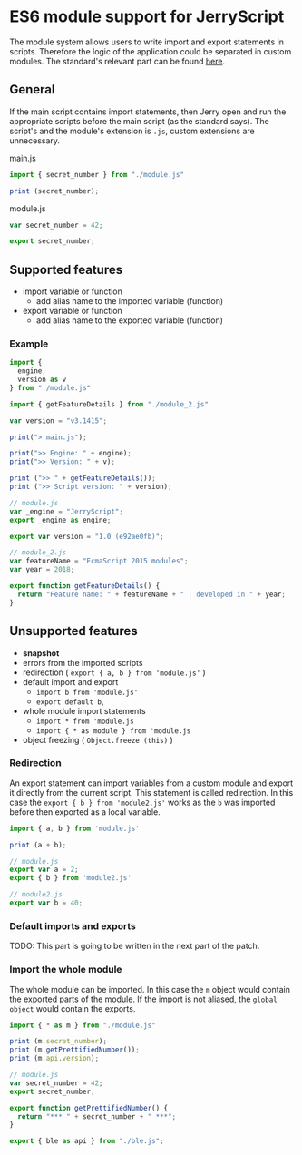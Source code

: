 # ES6 module support for JerryScript

The module system allows users to write import and export statements in scripts. Therefore the logic of the application could be separated in custom modules.
The standard's relevant part can be found [here]( https://www.ecma-international.org/ecma-262/6.0/#sec-modules).

## General

If the main script contains import statements, then Jerry open and run the appropriate scripts before the main script (as the standard says). The script's and the module's extension is `.js`, custom extensions are unnecessary.

main.js

```js
import { secret_number } from "./module.js"

print (secret_number);
```

module.js

```js
var secret_number = 42;

export secret_number;
```

## Supported features

* import variable or function
  * add alias name to the imported variable (function)
* export variable or function
  * add alias name to the exported variable (function)

### Example

```js
import {
  engine,
  version as v
} from "./module.js"

import { getFeatureDetails } from "./module_2.js"

var version = "v3.1415";

print("> main.js");

print(">> Engine: " + engine);
print(">> Version: " + v);

print (">> " + getFeatureDetails());
print (">> Script version: " + version);
```

```js
// module.js
var _engine = "JerryScript";
export _engine as engine;

export var version = "1.0 (e92ae0fb)";
```

```js
// module_2.js
var featureName = "EcmaScript 2015 modules";
var year = 2018;

export function getFeatureDetails() {
  return "Feature name: " + featureName + " | developed in " + year;
}
```

## Unsupported features

* **snapshot**
* errors from the imported scripts
* redirection ( `export { a, b } from 'module.js'` )
* default import and export
  * `import b from 'module.js'`
  * `export default b`,
* whole module import statements
  * `import * from 'module.js`
  * `import { * as module } from 'module.js`
* object freezing ( `Object.freeze (this)` )

### Redirection

An export statement can import variables from a custom module and export it directly from the current script. This statement is called redirection. In this case the `export { b } from 'module2.js'` works as the `b` was imported before then exported as a local variable.

```js
import { a, b } from 'module.js'

print (a + b);
```

```js
// module.js
export var a = 2;
export { b } from 'module2.js'
```

```js
// module2.js
export var b = 40;
```

### Default imports and exports

TODO: This part is going to be written in the next part of the patch.

### Import the whole module

The whole module can be imported. In this case the `m` object would contain the exported parts of the module. If the import is not aliased, the `global object` would contain the exports.

```js
import { * as m } from "./module.js"

print (m.secret_number);
print (m.getPrettifiedNumber());
print (m.api.version);
```

```js
// module.js
var secret_number = 42;
export secret_number;

export function getPrettifiedNumber() {
  return "*** " + secret_number + " ***";
}

export { ble as api } from "./ble.js";
```
